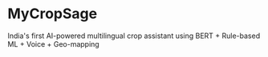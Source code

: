 # MyCropSage
India's first AI-powered multilingual crop assistant using BERT + Rule-based ML + Voice + Geo-mapping
